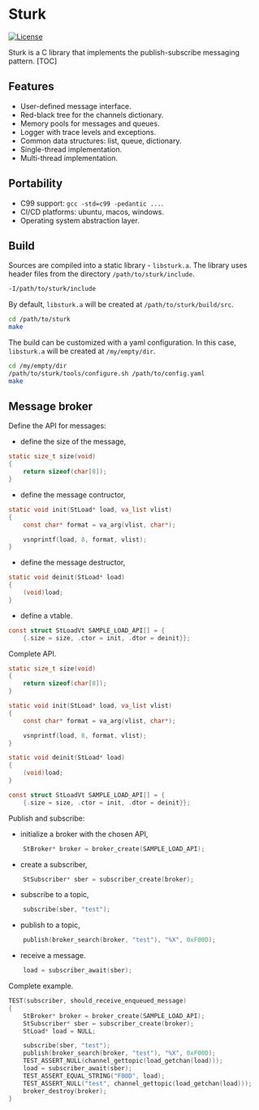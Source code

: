 # Sturk


[![License](https://img.shields.io/badge/License-BSD_3--Clause-blue.svg)](https://opensource.org/licenses/BSD-3-Clause)


Sturk is a C library that implements the publish-subscribe messaging pattern. [TOC]


## Features

* User-defined message interface.
* Red-black tree for the channels dictionary.
* Memory pools for messages and queues.
* Logger with trace levels and exceptions.
* Common data structures: list, queue, dictionary.
* Single-thread implementation.
* Multi-thread implementation.


## Portability

* C99 support: `gcc -std=c99 -pedantic ...`.
* CI/CD platforms: ubuntu, macos, windows.
* Operating system abstraction layer.


## Build

Sources are compiled into a static library - `libsturk.a`.
The library uses header files from the directory `/path/to/sturk/include`.

```sh
-I/path/to/sturk/include
```


By default, `libsturk.a` will be created at `/path/to/sturk/build/src`.

```sh
cd /path/to/sturk
make
```


The build can be customized with a yaml configuration.
In this case, `libsturk.a` will be created at `/my/empty/dir`.

```sh
cd /my/empty/dir
/path/to/sturk/tools/configure.sh /path/to/config.yaml
make
```


## Message broker

Define the API for messages:

* define the size of the message,

```c
static size_t size(void)
{
	return sizeof(char[8]);
}
```


* define the message contructor,

```c
static void init(StLoad* load, va_list vlist)
{
	const char* format = va_arg(vlist, char*);

	vsnprintf(load, 8, format, vlist);
}
```


* define the message destructor,

```c
static void deinit(StLoad* load)
{
	(void)load;
}
```


* define a vtable.

```c
const struct StLoadVt SAMPLE_LOAD_API[] = {
	{.size = size, .ctor = init, .dtor = deinit}};
```


Complete API.

```c
static size_t size(void)
{
	return sizeof(char[8]);
}

static void init(StLoad* load, va_list vlist)
{
	const char* format = va_arg(vlist, char*);

	vsnprintf(load, 8, format, vlist);
}

static void deinit(StLoad* load)
{
	(void)load;
}

const struct StLoadVt SAMPLE_LOAD_API[] = {
	{.size = size, .ctor = init, .dtor = deinit}};
```


Publish and subscribe:

* initialize a broker with the chosen API,

```c
	StBroker* broker = broker_create(SAMPLE_LOAD_API);
```


* create a subscriber,

```c
	StSubscriber* sber = subscriber_create(broker);
```


* subscribe to a topic,

```c
	subscribe(sber, "test");
```


* publish to a topic,

```c
	publish(broker_search(broker, "test"), "%X", 0xF00D);
```


* receive a message.

```c
	load = subscriber_await(sber);
```


Complete example.

```c
TEST(subscriber, should_receive_enqueued_message)
{
	StBroker* broker = broker_create(SAMPLE_LOAD_API);
	StSubscriber* sber = subscriber_create(broker);
	StLoad* load = NULL;

	subscribe(sber, "test");
	publish(broker_search(broker, "test"), "%X", 0xF00D);
	TEST_ASSERT_NULL(channel_gettopic(load_getchan(load)));
	load = subscriber_await(sber);
	TEST_ASSERT_EQUAL_STRING("F00D", load);
	TEST_ASSERT_NULL("test", channel_gettopic(load_getchan(load)));
	broker_destroy(broker);
}
```
